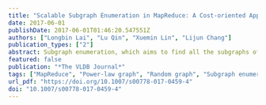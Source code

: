 ```yaml
---
title: "Scalable Subgraph Enumeration in MapReduce: A Cost-oriented Approach"
date: 2017-06-01
publishDate: 2017-06-01T01:46:20.547551Z
authors: ["Longbin Lai", "Lu Qin", "Xuemin Lin", "Lijun Chang"]
publication_types: ["2"]
abstract: Subgraph enumeration, which aims to find all the subgraphs of a large data graph that are isomorphic to a given pattern graph, is a fundamental graph problem with a wide range of applications. However, existing sequential algorithms for subgraph enumeration fall short in handling large graphs due to the involvement of computationally intensive subgraph isomorphism operations. Thus, some recent researches focus on solving the problem using MapReduce. Nevertheless, exiting MapReduce approaches are not scalable to handle very large graphs since they either produce a huge number of partial results or consume a large amount of memory. Motivated by this, in this paper, we propose a new algorithm TwinTwigJoin based on a left-deep-join framework in MapReduce, in which the basic join unit is a TwinTwig (an edge or two incident edges of a node). We show that in the Erdös-Rényi random-graph model, TwinTwigJoin is instance optimal in the left-deep-join framework under reasonable assumptions, and we devise an algorithm to compute the optimal join plan. Three optimization strategies are explored to improve our algorithm. Furthermore, we discuss how our approach can be adapted in the power-law random-graph model. We conduct extensive performance studies in several real graphs, one of which contains billions of edges. Our approach significantly outperforms existing solutions in all tests.
featured: false
publication: "*The VLDB Journal*"
tags: ["MapReduce", "Power-law graph", "Random graph", "Subgraph enumeration"]
url_pdf: "https://doi.org/10.1007/s00778-017-0459-4"
doi: "10.1007/s00778-017-0459-4"
---
```


